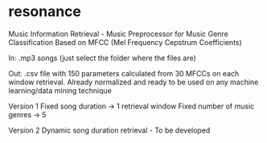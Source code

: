 # resonance
Music Information Retrieval - Music Preprocessor for Music Genre Classification
Based on MFCC (Mel Frequency Cepstrum Coefficients)

In: .mp3 songs (just select the folder where the files are)

Out: .csv file with 150 parameters calculated from 30 MFCCs on each window retrieval. Already normalized and ready to be used on any machine learning/data mining technique

Version 1 
Fixed song duration -> 1 retrieval window 
Fixed number of music genres -> 5


Version 2
Dynamic song duration retrieval - To be developed

